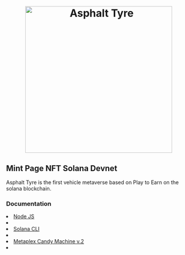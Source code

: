 <h1 align="center">
  <a href="https://dynamic-custard-28d20a.netlify.app">
    <img alt="Asphalt Tyre" src="public/logotipo.png" width="400 px" heigth="200 px">
  </a>
</h1>
<h2>Mint Page NFT Solana Devnet</h2>

<P>
Asphalt Tyre is the first vehicle metaverse based on Play to Earn on the solana blockchain.
</P>

<h3>Documentation</h3>
<li><a href="https://nodejs.org/es/">Node JS</a><li>
<li><a href="https://docs.solana.com/cli/install-solana-cli-tools">Solana CLI</a><li>
<li><a href="https://docs.metaplex.com/programs/candy-machine/">Metaplex Candy Machine v.2</a><li>



